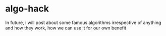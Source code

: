# algo-hack
In future, i will post about some famous algorithms irrespective of anything and how they work, how we can use it for our own benefit
